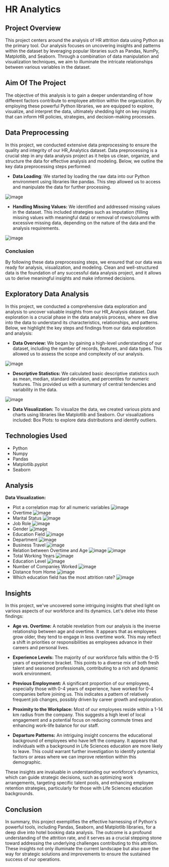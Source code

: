 
# HR Analytics


## Project Overview


This project centers around the analysis of HR attrition data using Python as the primary tool. Our analysis focuses on uncovering insights and patterns within the dataset by leveraging popular libraries such as Pandas, NumPy, Matplotlib, and Seaborn. Through a combination of data manipulation and visualization techniques, we aim to illuminate the intricate relationships between various variables in the dataset.


## Aim Of The Project

The objective of this analysis is to gain a deeper understanding of how different factors contribute to employee attrition within the organization. By employing these powerful Python libraries, we are equipped to explore, visualize, and interpret the data, ultimately shedding light on key insights that can inform HR policies, strategies, and decision-making processes.
## Data Preprocessing

In this project, we conducted extensive data preprocessing to ensure the quality and integrity of our HR_Analytics dataset. Data preprocessing is a crucial step in any data analysis project as it helps us clean, organize, and structure the data for effective analysis and modeling. Below, we outline the key data preprocessing steps performed:

* **Data Loading**: We started by loading the raw data into our Python environment using libraries like pandas. This step allowed us to access and manipulate the data for further processing. 

![image](https://github.com/harshk2320/MeriSkill_HR_Analytics/assets/139095684/9b8ae917-aabc-4235-9b75-16be982caa0d)

* **Handling Missing Values:** We identified and addressed missing values in the dataset. This included strategies such as imputation (filling missing values with meaningful data) or removal of rows/columns with excessive missing data, depending on the nature of the data and the analysis requirements.

![image](https://github.com/harshk2320/MeriSkill_HR_Analytics/assets/139095684/43e2d380-80fc-43a2-a296-577b71441492)

### Conclusion

By following these data preprocessing steps, we ensured that our data was ready for analysis, visualization, and modeling. Clean and well-structured data is the foundation of any successful data analysis project, and it allows us to derive meaningful insights and make informed decisions.
## Exploratory Data Analysis

In this project, we conducted a comprehensive data exploration and analysis to uncover valuable insights from our HR_Analysis dataset. Data exploration is a crucial phase in the data analysis process, where we dive into the data to understand its characteristics, relationships, and patterns. Below, we highlight the key steps and findings from our data exploration and analysis:

* **Data Overview:** We began by gaining a high-level understanding of our dataset, including the number of records, features, and data types. This allowed us to assess the scope and complexity of our analysis.

![image](https://github.com/harshk2320/MeriSkill_HR_Analytics/assets/139095684/f01c89a7-f78d-4aa5-8c0b-78bc90b577eb)

* **Descriptive Statistics:** We calculated basic descriptive statistics such as mean, median, standard deviation, and percentiles for numeric features. This provided us with a summary of central tendencies and variability in the data.

![image](https://github.com/harshk2320/MeriSkill_HR_Analytics/assets/139095684/fa84c09a-fa02-4af5-8c61-5a91980fe70d)

* **Data Visualization:** To visualize the data, we created various plots and charts using libraries like Matplotlib and Seaborn. Our visualizations included: Box Plots: to explore data distributions and identify outliers.



## Technologies Used

* Python
* Numpy
* Pandas
* Matplotlib.pyplot
* Seaborn


## Analysis

**Data Visualization:**
* Plot a correlation map for all numeric variables
![image](https://github.com/harshk2320/MeriSkill_HR_Analytics/assets/139095684/7d9a5ebd-d2f1-4986-b67c-674fb42b3b70)
* Overtime
![image](https://github.com/harshk2320/MeriSkill_HR_Analytics/assets/139095684/a5d89f94-56d0-4734-b0c9-79ddc6f5faaf)
* Marital Status
![image](https://github.com/harshk2320/MeriSkill_HR_Analytics/assets/139095684/ca52f4b4-09cc-428b-b404-d87d001bee5e)
* Job Role
![image](https://github.com/harshk2320/MeriSkill_HR_Analytics/assets/139095684/dfe27c65-43cb-43f9-899d-9699d643c51a)
* Gender
![image](https://github.com/harshk2320/MeriSkill_HR_Analytics/assets/139095684/28ad6fe8-ef61-4616-af89-df1f09dd60ef)
* Education Field
![image](https://github.com/harshk2320/MeriSkill_HR_Analytics/assets/139095684/5b9d1497-4df1-4806-b526-42ccd67aa858)
* Department
![image](https://github.com/harshk2320/MeriSkill_HR_Analytics/assets/139095684/b73d4258-63c5-4de3-ac4b-4473102f36ed)
* Business Travel
![image](https://github.com/harshk2320/MeriSkill_HR_Analytics/assets/139095684/7e27b34e-6b04-4939-b2ea-387e08d7c947)
* Relation between Overtime and Age
![image](https://github.com/harshk2320/MeriSkill_HR_Analytics/assets/139095684/f1fd78bc-24fd-42d6-b461-5e5ad5b207c1)
![image](https://github.com/harshk2320/MeriSkill_HR_Analytics/assets/139095684/71927c0d-9b53-433d-88e6-7edd950c2e90)
* Total Working Years
![image](https://github.com/harshk2320/MeriSkill_HR_Analytics/assets/139095684/1e85cc62-c7bb-449b-aa78-e738b508006b)
* Education Level
![image](https://github.com/harshk2320/MeriSkill_HR_Analytics/assets/139095684/4ab64ad2-da6e-4496-aa7a-fb3b8f25ee47)
* Number of Companies Worked
![image](https://github.com/harshk2320/MeriSkill_HR_Analytics/assets/139095684/4f9014f7-48f1-4b7d-9978-0201fcc1da9c)
* Distance from Home
![image](https://github.com/harshk2320/MeriSkill_HR_Analytics/assets/139095684/bd18430b-fd7a-4ab8-9123-0ecf56a3b851)
* Which education field has the most attrition rate?
![image](https://github.com/harshk2320/MeriSkill_HR_Analytics/assets/139095684/4c92af77-343b-4fd9-86a9-15fd02e92c61)
## Insights

In this project, we've uncovered some intriguing insights that shed light on various aspects of our workforce and its dynamics. Let's delve into these findings:

* **Age vs. Overtime:** A notable revelation from our analysis is the inverse relationship between age and overtime. It appears that as employees grow older, they tend to engage in less overtime work. This may reflect a shift in priorities or responsibilities as employees advance in their careers and personal lives.

* **Experience Levels:** The majority of our workforce falls within the 0-15 years of experience bracket. This points to a diverse mix of both fresh talent and seasoned professionals, contributing to a rich and dynamic work environment.

* **Previous Employment:** A significant proportion of our employees, especially those with 0-4 years of experience, have worked for 0-4 companies before joining us. This indicates a pattern of relatively frequent job changes, possibly driven by career growth and exploration.

* **Proximity to the Workplace:** Most of our employees reside within a 1-14 km radius from the company. This suggests a high level of local engagement and a potential focus on reducing commute times and enhancing work-life balance for our staff.

* **Departure Patterns:** An intriguing insight concerns the educational background of employees who have left the company. It appears that individuals with a background in Life Sciences education are more likely to leave. This could warrant further investigation to identify potential factors or areas where we can improve retention within this demographic.

These insights are invaluable in understanding our workforce's dynamics, which can guide strategic decisions, such as optimizing work arrangements, targeting specific talent pools, and enhancing employee retention strategies, particularly for those with Life Sciences education backgrounds.
## Conclusion

In summary, this project exemplifies the effective harnessing of Python's powerful tools, including Pandas, Seaborn, and Matplotlib libraries, for a deep dive into hotel booking data analysis. The outcome is a profound understanding of the attrition rate, and it serves as a crucial stepping stone toward addressing the underlying challenges contributing to this attrition. These insights not only illuminate the current landscape but also pave the way for strategic solutions and improvements to ensure the sustained success of our operations.